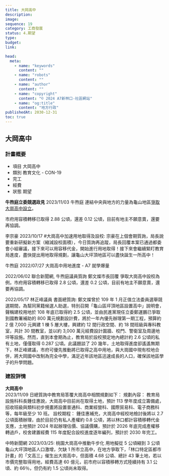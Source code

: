 ```yaml
---
title: 大岡高中
description:
image:
sequence: 19
category: 工商發展
status: 4.期望
type:
budget:
link:

head:
  meta:
    - name: "keywords"
      content: ""
    - name: "robots"
      content: ""
    - name: "author"
      content: ""
    - name: "copyright"
      content: "© 2024 A7新林口-社區網站"
    - name: "og:title"
      content: "地方行政"
publishedAt: 2030-12-31
toc: true
---
```


## 大岡高中

### 計畫概要

- 項目 大岡高中
- 類別 教育文化 - CON-19
- 完工
- 經費
- 狀態 期望

**牛煦庭立委競選政見**
2023/11/03 牛煦庭 連結中央與地方的力量為龜山地區<a href="https://a7kanban14.netlify.app/councilor/service/s1001">爭取大崗高中設立</a>。

市府用容積轉移已取得 2.88 公頃，還差 0.12 公頃，目前有地主不願意賣，還要再協調。

李宗豪 2023/10/17 #大崗高中加速用地取得及設校: 宗豪在上個會期質詢，局長說要重新研擬新方案（縮減設校面積），今日質詢再追蹤，局長回覆本案已通過都委會小組審議，接下來可以用容移代金，開始進行用地取得！接下來會繼續緊盯教育局進度，盡快提出用地取得規劃，讓龜山大坪頂地區可以盡快誕生一所高中！

牛煦庭 2022/07/27 大崗高中用地進度 - A7 就學爆量

2022/06/02 聯合新聞網, 牛煦庭議員質詢 鄭文燦市長回覆 爭取大崗高中設校為例，市府用容積轉移已取得 2.8 公頃，還差 0.2 公頃，目前有地主不願意賣，還要再協調。

2022/05/17 林正峰議員 書面總質詢: 鄭文燦曾於 109 年 1 月正值立法委員選舉競選期間，為幫同黨籍候選人助選，特別召開「龜山區坪頂地區設置高中」說明會，聲稱建校用地於 108 年底已取得約 2.5 公頃，並由民進黨現任立委鄭運鵬已爭取到國教署補助的 800 萬元規劃設計費，將於一年內優先辦理第一期工程，預算約 2 億 7,000 元興建 1 棟 5 層大樓，興建約 12 間行政空間、約 18 間班級與專科教室，共計 30 間教室，並以約 3,000 萬元經費設計圍牆、校門、警衛室及周邊地坪等設施。然而，直到本會期為止，教育局於設校預定地內總計約 2.6 公頃的私有土地，僅僅取得 0.287 公頃。此議題談了 20 幾年，土地取得進度卻遙遙無期下，林正峰建議，市府可優先推動將已取得之高中用地，與大崗國中現有校地合併，將大岡國中改制為完全中學，滿足近年該地區迅速成長的人口，確保該地區學子的升學問題。

### 建設詳情

**大岡高中**  
2023/11/09 日總質詢中教育局答覆大崗高中相關規劃如下：
規劃內容： 教育局設施科科長鍾佳惠說，大崗高中目前尚在取得土地，預計 113 學年度成立籌備處，招收班級與類科初步規畫將設置普通科、商業經營科、國際貿易科、電子商務科等，每年級至少 10 班。
設校期程： 鍾佳惠補充，大崗高中經校地檢討後將以 2.7 公頃面積辦理，由於目前仍有私人產權約 0.8 公頃，將以林口都計容積移轉代金支應，土地預計 2024 年起辦理估價、協議價購，預計於 2026 年底完成產權移轉過戶，校舍建置經費 115 年度配合設校進度逐年編列，預計於 2030 年完工。

中時新聞網 2023/03/25: 桃園大崗高中推動牛步化 用地擬從 5 公頃縮到 3 公頃
龜山大坪頂地區人口激增，欠缺 1 所市立高中，在地方爭取下，「林口特定區都市計畫」的「文高三」催生出大崗高中，但面積 4.68 公頃、總計 43 筆土地，若以市價完整取得用地，經費高達 60 億元，前市府以容積移轉方式陸續持有 3.1 公頃、約 66％，但仍有約 1.5 公頃尚未取得。
